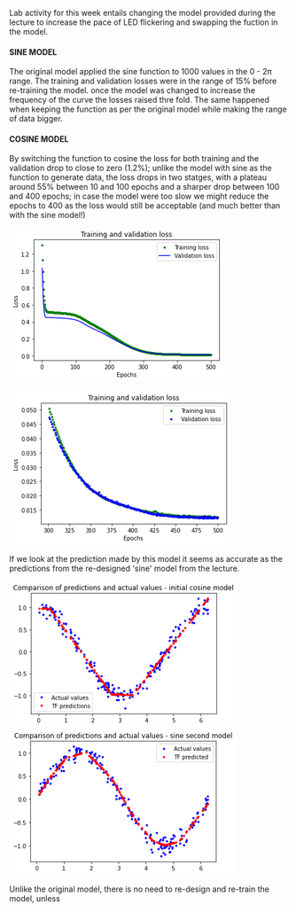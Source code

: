 Lab activity for this week entails changing the model provided during the lecture to increase the pace of LED flickering and swapping the fuction in the model.

#### **SINE MODEL**

The original model applied the sine function to 1000 values in  the  0 - 2π range. The training and validation losses were in the range of 15% before re-training the model. once the model was changed to increase the frequency of the curve the losses raised thre fold. The same happened when keeping the function as per the original model while making the range of data bigger.

#### **COSINE MODEL**

By switching the function to cosine the loss for both training and the validation drop to close to zero (1.2%); unlike the model with sine as the function to generate data, the loss drops in two statges, with a plateau around 55% between 10 and 100 epochs and a sharper drop between 100 and 400 epochs; in case the model were too slow we might reduce the epochs to 400 as the loss would still be acceptable (and much better than with the sine model!)

![alt text](https://github.com/SimoneUCL/casa0018/blob/main/Week3/myWeek3/Cos_loss.png)

![alt text](https://github.com/SimoneUCL/casa0018/blob/main/Week3/myWeek3/Cos_loss_300-500_epochs.png)

If we look at the prediction made by this model it seems as accurate as the predictions from the re-designed 'sine' model from the lecture.

![alt text](https://github.com/SimoneUCL/casa0018/blob/main/Week3/myWeek3/Cos_prediction.png)
![alt text](https://github.com/SimoneUCL/casa0018/blob/main/Week3/myWeek3/Sin_prediction.png)

Unlike the original model, there is no need to re-design and re-train the model, unless 
